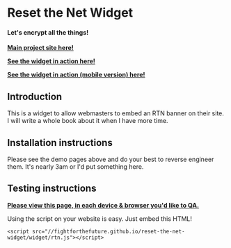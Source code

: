 Reset the Net Widget
=======================
#### Let's encrypt all the things!

[**Main project site here!**][1]

[**See the widget in action here!**][2]

[**See the widget in action (mobile version) here!**][3]


Introduction
------------
This is a widget to allow webmasters to embed an RTN banner on their site.
I will write a whole book about it when I have more time.


Installation instructions
-------------------------
Please see the demo pages above and do your best to reverse engineer them.
It's nearly 3am or I'd put something here.


Testing instructions
--------------------
[**Please view this page, in each device & browser you'd like to QA.**][2]

Using the script on your website is easy. Just embed this HTML!
```
<script src="//fightforthefuture.github.io/reset-the-net-widget/widget/rtn.js"></script>
```







[1]: https://www.resetthenet.org
[2]: http://fightforthefuture.github.io/reset-the-net-widget/demo.html
[3]: http://fightforthefuture.github.io/reset-the-net-widget/demo_mobile.html

